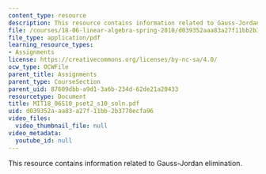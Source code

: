 ```yaml
---
content_type: resource
description: This resource contains information related to Gauss-Jordan elimination.
file: /courses/18-06-linear-algebra-spring-2010/d039352aaa83a27f11bb2b3778ecfa96_MIT18_06S10_pset2_s10_soln.pdf
file_type: application/pdf
learning_resource_types:
- Assignments
license: https://creativecommons.org/licenses/by-nc-sa/4.0/
ocw_type: OCWFile
parent_title: Assignments
parent_type: CourseSection
parent_uid: 87609dbb-a9d1-3a6b-234d-62de21a20433
resourcetype: Document
title: MIT18_06S10_pset2_s10_soln.pdf
uid: d039352a-aa83-a27f-11bb-2b3778ecfa96
video_files:
  video_thumbnail_file: null
video_metadata:
  youtube_id: null
---
```

This resource contains information related to Gauss-Jordan elimination.